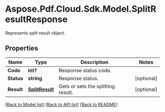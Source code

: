 # Aspose.Pdf.Cloud.Sdk.Model.SplitResultResponse
Represents split result object.

## Properties

Name | Type | Description | Notes
------------ | ------------- | ------------- | -------------
**Code** | **int?** | Response status code. | 
**Status** | **string** | Response status. | [optional] 
**Result** | [**SplitResult**](SplitResult.md) | Gets or sets the splitting result. | [optional] 

[[Back to Model list]](../README.md#documentation-for-models) [[Back to API list]](../README.md#documentation-for-api-endpoints) [[Back to README]](../README.md)

